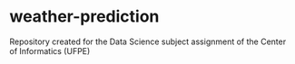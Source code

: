 # weather-prediction
Repository created for the Data Science subject assignment of the Center of Informatics (UFPE)
